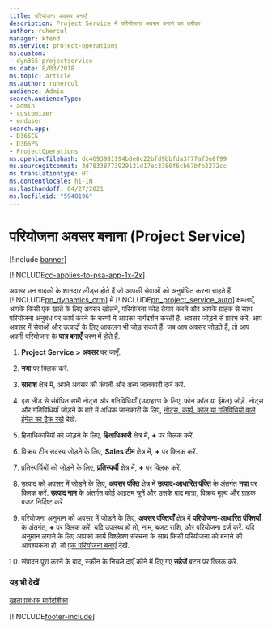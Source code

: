 ```yaml
---
title: परियोजना अवसर बनाएँ
description: Project Service में परियोजना अवसर बनाने का तरीका
author: ruhercul
manager: kfend
ms.service: project-operations
ms.custom:
- dyn365-projectservice
ms.date: 8/03/2018
ms.topic: article
ms.author: ruhercul
audience: Admin
search.audienceType:
- admin
- customizer
- enduser
search.app:
- D365CE
- D365PS
- ProjectOperations
ms.openlocfilehash: dc4693981194b8e8c22bfd9bbfda3f77af3e8f99
ms.sourcegitcommit: 3d78338773929121d17ec3386f6cb67bfb2272cc
ms.translationtype: HT
ms.contentlocale: hi-IN
ms.lasthandoff: 04/27/2021
ms.locfileid: "5948196"
---
```

# <a name="create-a-project-opportunity-project-service"></a>परियोजना अवसर बनाना (Project Service)

[!include [banner](../includes/psa-now-project-operations.md)]

[!INCLUDE[cc-applies-to-psa-app-1x-2x](../includes/cc-applies-to-psa-app-1x-2x.md)]

अवसर उन ग्राहकों के शानदार लीड्स होते हैं जो आपकी सेवाओं को अनुबंधित करना चाहते हैं. [!INCLUDE[pn_dynamics_crm](../includes/pn-dynamics-crm.md)] में [!INCLUDE[pn_project_service_auto](../includes/pn-project-service-auto.md)] क्षमताएँ, आपके किसी एक खाते के लिए अवसर खोलने, परियोजना कोट तैयार करने और आपके ग्राहक से साथ परियोजना अनुबंध पर कार्य करने के चरणों में आपका मार्गदर्शन करती हैं. अवसर जोड़ने से प्रारंभ करें. आप अवसर में सेवाओं और उत्पादों के लिए आकलन भी जोड़ सकते हैं. जब आप अवसर जोड़ते हैं, तो आप अपनी परियोजना के **पात्र बनाएँ** चरण में होते हैं.  
  
1.  **Project Service > अवसर** पर जाएँ.  
  
2.  **नया** पर क्लिक करें.  
  
3.  **सारांश** क्षेत्र में, अपने अवसर की कंपनी और अन्य जानकारी दर्ज करें.  
  
4.  इस लीड से संबंधित सभी नोट्स और गतिविधियाँ (उदाहरण के लिए, फ़ोन कॉल या ईमेल) जोड़ें. नोट्स और गतिविधियाँ जोड़ने के बारे में अधिक जानकारी के लिए, [नोट्स, कार्य, कॉल या गतिविधियों वाले ईमेल का ट्रैक रखें](/dynamics365/customerengagement/on-premises/basics/work-with-activities) देखें.  
  
5.  हिताधिकारियों को जोड़ने के लिए, **हिताधिकारी** क्षेत्र में, **+** पर क्लिक करें.  
  
6.  विक्रय टीम सदस्य जोड़ने के लिए, **Sales टीम** क्षेत्र में, **+** पर क्लिक करें.  
  
7.  प्रतिस्पर्धियों को जोड़ने के लिए, **प्रतिस्पर्धी** क्षेत्र में, **+** पर क्लिक करें.  
  
8.  उत्पाद को अवसर में जोड़ने के लिए, **अवसर पंक्ति** क्षेत्र में **उत्पाद-आधारित पंक्ति** के अंतर्गत **नया** पर क्लिक करें. **उत्पाद नाम** के अंतर्गत कोई आइटम चुनें और उसके बाद मात्रा, विक्रय मूल्य और ग्राहक बजट निर्दिष्ट करें.  
  
9. परियोजना अनुमान को अवसर में जोड़ने के लिए, **अवसर पंक्तियाँ** क्षेत्र में **परियोजना-आधारित पंक्तियाँ** के अंतर्गत, **+** पर क्लिक करें. यदि उपलब्ध हों तो, नाम, बजट राशि, और परियोजना दर्ज करें. यदि अनुमान लगाने के लिए आपको कार्य विश्लेषण संरचना के साथ किसी परियोजना को बनाने की आवश्यकता हो, तो [एक परियोजना बनाएँ](../psa/create-project.md) देखें.  
  
10. संपादन पूरा करने के बाद, स्‍क्रीन के निचले दाएँ कोने में दिए गए **सहेजें** बटन पर क्लिक करें.  
  
### <a name="see-also"></a>यह भी देखें  
 [खाता प्रबंधक मार्गदर्शिका](../psa/account-manager-guide.md)


[!INCLUDE[footer-include](../includes/footer-banner.md)]